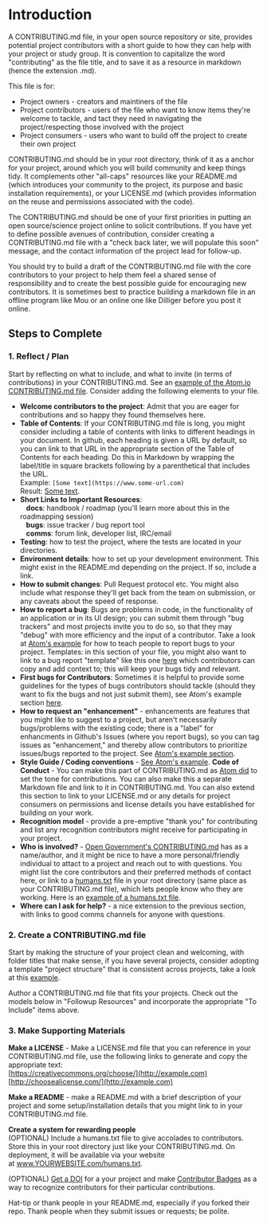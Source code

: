 # Introduction
A CONTRIBUTING.md file, in your open source repository or site, provides potential project contributors with a short guide to how they can help with your project or study group. It is convention to capitalize the word "contributing" as the file title, and to save it as a resource in markdown (hence the extension .md).

This file is for:
- Project owners - creators and maintiners of the file
- Project contributors - users of the file who want to know items they're welcome to tackle, and tact they need in navigating the project/respecting those involved with the project
- Project consumers - users who want to build off the project to create their own project

CONTRIBUTING.md should be in your root directory, think of it as a anchor for your project, around which you will build community and keep things tidy. It complements other "all-caps" resources like your README.md (which introduces your community to the project, its purpose and basic installation requirements), or your LICENSE.md (which provides information on the reuse and permissions associated with the code).

The CONTRIBUTING.md should be one of your first priorities in putting an open source/science project online to solicit contributions. If you have yet to define possible avenues of contribution, consider creating a CONTRIBUTING.md file with a "check back later, we will populate this soon" message, and the contact information of the project lead for follow-up.

You should try to build a draft of the CONTRIBUTING.md file with the core contributors to your project to help them feel a shared sense of responsibility and to create the best possible guide for encouraging new contributors. It is sometimes best to practice building a markdown file in an offline program like Mou or an online one like Dilliger before you post it online.

## Steps to Complete

### 1. Reflect / Plan
Start by reflecting on what to include, and what to invite (in terms of contributions) in your CONTRIBUTING.md. See an [example of the Atom.io CONTRIBUTING.md file](https://github.com/atom/atom/blob/master/CONTRIBUTING.md). Consider adding the following elements to your file.

- **Welcome contributors to the project**: Admit that you are eager for contributions and so happy they found themselves here.
- **Table of Contents**: If your CONTRIBUTING.md file is long, you might consider including a table of contents with links to different headings in your document. In github, each heading is given a URL by default, so you can link to that URL in the appropriate section of the Table of Contents for each heading. Do this in Markdown by wrapping the label/title in square brackets following by a parenthetical that includes the URL.</br>Example: `[Some text](https://www.some-url.com)`</br>Result: [Some text](https://www.some-url.com).
- **Short Links to Important Resources**:<br/>
   **docs**: handbook / roadmap (you'll learn more about this in the roadmapping session)<br/>
   **bugs**: issue tracker / bug report tool<br/>
   **comms**: forum link, developer list, IRC/email<br/>
- **Testing**: how to test the project, where the tests are located in your directories.
- **Environment details**: how to set up your development environment. This might exist in the README.md depending on the project. If so, include a link.
- **How to submit changes**: Pull Request protocol etc. You might also include what response they'll get back from the team on submission, or any caveats about the speed of response.
- **How to report a bug**: Bugs are problems in code, in the functionality of an application or in its UI design; you can submit them through "bug trackers" and most projects invite you to do so, so that they may "debug" with more efficiency and the input of a contributor. Take a look at [Atom's example](https://github.com/atom/atom/blob/master/CONTRIBUTING.md#reporting-bugs) for how to teach people to report bugs to your project.
Templates: in this section of your file, you might also want to link to a bug report "template" like this one [here](https://github.com/zurb/foundation-sites/issues/new) which contributors can copy and add context to; this will keep your bugs tidy and relevant.
- **First bugs for Contributors**: Sometimes it is helpful to provide some guidelines for the types of bugs contributors should tackle (should they want to fix the bugs and not just submit them), see Atom's example section [here](https://github.com/atom/atom/blob/master/CONTRIBUTING.md#styleguides).
- **How to request an "enhancement"** - enhancements are features that you might like to suggest to a project, but aren't necessarily bugs/problems with the existing code; there is a "label" for enhancments in Github's Issues (where you report bugs), so you can tag issues as "enhancement," and thereby allow contributors to prioritize issues/bugs reported to the project. See [Atom's example section](https://github.com/atom/atom/blob/master/CONTRIBUTING.md#suggesting-enhancements).
- **Style Guide / Coding conventions** - [See Atom's example](https://github.com/atom/atom/blob/master/CONTRIBUTING.md#styleguides).
 **Code of Conduct** - You can make this part of CONTRIBUTING.md as [Atom did](https://github.com/atom/atom/blob/master/CONTRIBUTING.md#code-of-conduct) to set the tone for contributions. You can also make this a separate Markdown file and link to it in CONTRIBUTING.md. You can also extend this section to link to your LICENSE.md or any details for project consumers on permissions and license details you have established for building on your work.
- **Recognition model** - provide a pre-emptive "thank you" for contributing and list any recognition contributors might receive for participating in your project.
- **Who is involved?** - [Open Government's CONTRIBUTING.md](https://github.com/opengovernment/opengovernment/blob/master/CONTRIBUTING.md) has as a name/author, and it might be nice to have a more personal/friendly individual to attact to a project and reach out to with questions. You might list the core contributors and their preferred methods of contact here, or link to a [humans.txt](http://humanstxt.org/) file in your root directory (same place as your CONTRIBUTING.md file), which lets people know who they are working. Here is an [example of a humans.txt file](http://stereosemantics.com/humans.txt).
- **Where can I ask for help?** - a nice extension to the previous section, with links to good comms channels for anyone with questions.

### 2. Create a CONTRIBUTING.md file
Start by making the structure of your project clean and welcoming, with folder titles that make sense, if you have several projects, consider adopting a template "project structure" that is consistent across projects, take a look at this [example](https://github.com/CODESIGN2/Project-Structure).

Author a CONTRIBUTING.md file that fits your projects. Check out the models below in "Followup Resources" and incorporate the appropriate "To Include" items above.

### 3. Make Supporting Materials
**Make a LICENSE** - Make a LICENSE.md file that you can reference in your CONTRIBUTING.md file, use the following links to generate and copy the appropriate text:<br/>
[https://creativecommons.org/choose/](http://example.com)<br/>
[http://choosealicense.com/](http://example.com)

**Make a README** - make a README.md with a brief description of your project and some setup/installation details that you might link to in your CONTRIBUTING.md file.

**Create a system for rewarding people**<br/>
(OPTIONAL) Include a humans.txt file to give accolades to contributors. Store this in your root directory just like your CONTRIBUTING.md. On deployment, it will be available via your website at www.YOURWEBSITE.com/humans.txt.

(OPTIONAL) [Get a DOI](https://guides.github.com/activities/citable-code) for a your project and make [Contributor Badges](https://science.mozilla.org/projects/contributorship-badges) as a way to recognize contributors for their particular contributions.

Hat-tip or thank people in your README.md, especially if you forked their repo. Thank people when they submit issues or requests; be polite.
